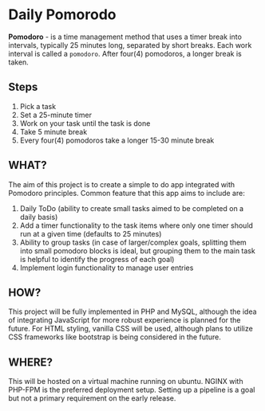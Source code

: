 
# Daily Pomorodo  

**Pomodoro** - is a time management method that uses a timer break into intervals, typically 25 minutes long, separated by short breaks. Each work interval is called a `pomodoro`. After four(4) pomodoros, a longer break is taken.  

## Steps  
1. Pick a task
2. Set a 25-minute timer
3. Work on your task until the task is done 
4. Take 5 minute break
5. Every four(4) pomodoros take a longer 15-30 minute break  


## WHAT?  

The aim of this project is to create a simple to do app integrated with Pomodoro principles. Common feature that this app aims to include are:  
1. Daily ToDo (ability to create small tasks aimed to be completed on a daily basis)
2. Add a timer functionality to the task items where only one timer should run at a given time (defaults to 25 minutes)
3. Ability to group tasks (in case of larger/complex goals, splitting them into small pomodoro blocks is ideal, but grouping them to the main task is helpful to identify the progress of each goal)
4. Implement login functionality to manage user entries  


## HOW?  

This project will be fully implemented in PHP and MySQL, although the idea of integrating JavaScript for more robust experience is planned for the future. For HTML styling, vanilla CSS will be used, although plans to utilize CSS frameworks like bootstrap is being considered in the future.


## WHERE?  

This will be hosted on a virtual machine running on ubuntu. NGINX with PHP-FPM is the preferred deployment setup. Setting up a pipeline is a goal but not a primary requirement on the early release.
